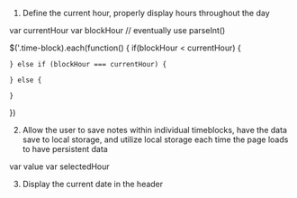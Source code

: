 1. Define the current hour, properly display hours throughout the day

var currentHour
var blockHour
        // eventually use parseInt()

$('.time-block).each(function() {
    if(blockHour < currentHour) {

    } else if (blockHour === currentHour) {

    } else {

    }
})

2. Allow the user to save notes within individual timeblocks, have the data save to local storage, and utilize local storage each time the page loads to have persistent data

var value
var selectedHour

3. Display the current date in the header